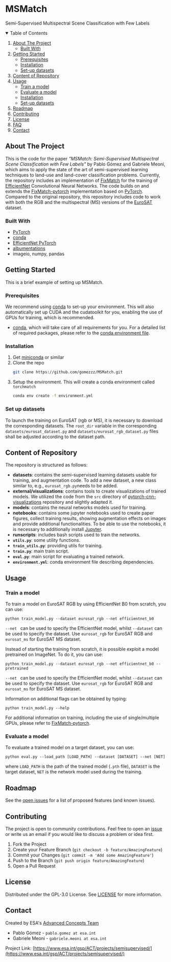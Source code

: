 # MSMatch
Semi-Supervised Multispectral Scene Classification with Few Labels

<!--
*** Based on https://github.com/othneildrew/Best-README-Template
-->



<!-- TABLE OF CONTENTS -->
<details open="open">
  <summary>Table of Contents</summary>
  <ol>
    <li>
      <a href="#about-the-project">About The Project</a>
      <ul>
        <li><a href="#built-with">Built With</a></li>
      </ul>
    </li>
    <li>
      <a href="#getting-started">Getting Started</a>
      <ul>
        <li><a href="#prerequisites">Prerequisites</a></li>
        <li><a href="#installation">Installation</a></li>
        <li><a href="#set-up-datasets">Set-up datasets</a></li>
      </ul>
    </li>
    <li><a href="#content-of-repository">Content of Repository</a></li>
    <li><a href="#usage">Usage</a>
    <ul>
        <li><a href="#train-a-model">Train a model</a></li>
        <li><a href="#evaluate-a-model">Evaluate a model</a></li>
        <li><a href="#installation">Installation</a></li>
        <li><a href="#set-up-datasets">Set-up datasets</a></li>
      </ul>
    </li>
    <li><a href="#roadmap">Roadmap</a></li>
    <li><a href="#contributing">Contributing</a></li>
    <li><a href="#license">License</a></li>
    <li><a href="#FAQ">FAQ</a></li>
    <li><a href="#contact">Contact</a></li>
  </ol>
</details>



<!-- ABOUT THE PROJECT -->
## About The Project

This is the code for the paper *"MSMatch: Semi-Supervised Multispectral Scene Classification with Few Labels"* by Pablo Gómez and Gabriele Meoni, which aims to apply the state of the art of semi-supervised learning techniques to land-use and land-cover classification problems. 
Currently, the repository includes an implementation of [FixMatch](https://arxiv.org/abs/2001.07685) for the training of [EfficientNet](https://arxiv.org/abs/1905.11946) Convolutional Neural Networks. The code builds on and extends the [FixMatch-pytorch](https://github.com/LeeDoYup/FixMatch-pytorch) implementation based on [PyTorch](https://pytorch.org/). Compared to the original repository, this repository includes code to work with both the RGB and the multispectral (MS) versions of the [EuroSAT](https://arxiv.org/abs/1709.00029) dataset.

### Built With

* [PyTorch](https://pytorch.org/)
* [conda](https://docs.conda.io/en/latest/)
* [EfficientNet PyTorch](https://github.com/lukemelas/EfficientNet-PyTorch)
* [albumentations](https://github.com/albumentations-team/albumentations)
* imageio, numpy, pandas

<!-- GETTING STARTED -->
## Getting Started

This is a brief example of setting up MSMatch.

### Prerequisites

We recommend using [conda](https://docs.conda.io/en/latest/) to set-up your environment. This will also automatically set up CUDA and the cudatoolkit for you, enabling the use of GPUs for training, which is recommended.


* [conda](https://docs.conda.io/en/latest/), which will take care of all requirements for you. For a detailed list of required packages, please refer to the [conda environment file](https://github.com/gomezzz/MSMatch/blob/main/environment.yml).

### Installation

1. Get [miniconda](https://docs.conda.io/en/latest/miniconda.html) or similar
2. Clone the repo
   ```sh
   git clone https://github.com/gomezzz/MSMatch.git
   ```
3. Setup the environment. This will create a conda environment called `torchmatch`
   ```sh
   conda env create -f environment.yml
   ```

### Set up datasets
To launch the training on EuroSAT (rgb or MS), it is necessary to download the corresponding datasets. The `root_dir` variable in the corresponding `datasets/eurosat_dataset.py` and `datasets/eurosat_rgb_dataset.py` files shall be adjusted according to the dataset path. 
  
<!-- Content of Repo -->
## Content of Repository

The repository is structured as follows: 

- **datasets**: contains the semi-supervised learning datasets usable for training, and augmentation code. To add a new dataset, a new class similar to, e.g., `eurosat_rgb.py`needs to be added.
- **external/visualizations**: contains tools to create visualizations of trained models. We utilized the code from the `src` directory of [pytorch-cnn-visualizations](https://github.com/utkuozbulak/pytorch-cnn-visualizations) repository and slightly adapted it.
- **models**: contains the neural networks models used for training.
- **notebooks**: contains some jupyter notebooks used to create paper figures, collect training results, showing augmentation effects on images and provide additional functionalities. To be able to use the notebooks, it is necessary to additionally install [Jupyter](https://jupyter.org/).
- **runscripts**: includes bash scripts used to train the networks.
- **`utils.py`**: some utility functions.
- **`train_utils.py`**: providing utils for training.
- **`train.py`**: main train script.
- **`eval.py`**: main script for evaluating a trained network.
- **`environment.yml`**: conda environment file describing dependencies. 


<!-- USAGE EXAMPLES -->
## Usage

### Train a model

To train a model on EuroSAT RGB by using EfficientNet B0 from scratch,  you can use: 
```
python train_model.py --dataset eurosat_rgb --net efficientnet_b0
```

`--net ` can be used to specify the EfficientNet model, whilst `--dataset` can be used to specify the dataset. Use `eurosat_rgb` for EuroSAT RGB and `eurosat_ms` for EuroSAT MS dataset.

Instead of starting the training from scratch, it is possible exploit a model pretrained on ImageNet. To do it,  you can use: 
```
python train_model.py --dataset eurosat_rgb --net efficientnet_b0 --pretrained
```

`--net ` can be used to specify the EfficientNet model, whilst `--dataset` can be used to specify the dataset. Use `eurosat_rgb` for EuroSAT RGB and `eurosat_ms` for EuroSAT MS dataset.

Information on additional flags can be obtained by typing:
```
python train_model.py --help
```

For additional information on training, including the use of single/multiple GPUs, please refer to [FixMatch-pytorch](https://github.com/LeeDoYup/FixMatch-pytorch).

### Evaluate a model

To evaluate a trained model on a target dataset, you can use:

```
python eval.py --load_path [LOAD_PATH] --dataset [DATASET] --net [NET]
```

where `LOAD_PATH` is the path of the trained model (`.pth` file), `DATASET` is the target dataset, `NET` is the network model used during the training.


## Roadmap

See the [open issues](https://github.com/gomezzz/MSMatch/issues) for a list of proposed features (and known issues).


<!-- CONTRIBUTING -->
## Contributing

The project is open to community contributions. Feel free to open an [issue](https://github.com/gomezzz/MSMatch/issues) or write us an email if you would like to discuss a problem or idea first.

1. Fork the Project
2. Create your Feature Branch (`git checkout -b feature/AmazingFeature`)
3. Commit your Changes (`git commit -m 'Add some AmazingFeature'`)
4. Push to the Branch (`git push origin feature/AmazingFeature`)
5. Open a Pull Request



<!-- LICENSE -->
## License

Distributed under the GPL-3.0 License. See [LICENSE](https://github.com/gomezzz/MSMatch/blob/main/LICENSE) for more information.

<!-- CONTACT -->
## Contact 

Created by ESA's [Advanced Concepts Team](https://www.esa.int/gsp/ACT/index.html)

- Pablo Gómez - `pablo.gomez at esa.int`
- Gabriele Meoni - `gabriele.meoni at esa.int`

Project Link: [https://www.esa.int/gsp/ACT/projects/semisupervised/](https://www.esa.int/gsp/ACT/projects/semisupervised/)



<!-- ACKNOWLEDGEMENTS 
This README was based on https://github.com/othneildrew/Best-README-Template
-->
